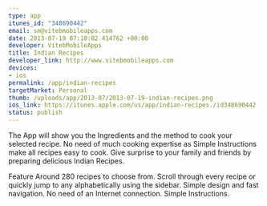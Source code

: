 ```yaml
--- 
type: app
itunes_id: "348690442"
email: sm@vitebmobileapps.com
date: 2013-07-19 07:10:02.414762 +00:00
developer: VitebMobileApps
title: Indian Recipes
developer_link: http://www.vitebmobileapps.com
devices: 
- ios
permalink: /app/indian-recipes
targetMarket: Personal
thumb: /uploads/app/2013-07/2013-07-19-indian-recipes.png
ios_link: https://itunes.apple.com/us/app/indian-recipes./id348690442
status: publish
---
```


The App will show you the Ingredients and the method to cook your selected recipe. No need of much cooking expertise as Simple Instructions make all recipes easy to cook. Give surprise to your family and friends by preparing delicious Indian Recipes.

Feature
    Around 280 recipes to choose from.
    Scroll through every recipe or quickly jump to any alphabetically using the sidebar.
    Simple design and fast navigation.
    No need of an Internet connection.
    Simple Instructions.
